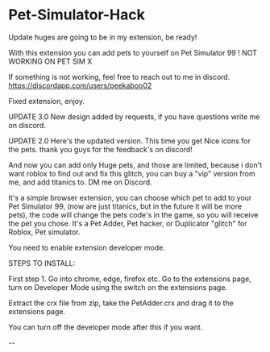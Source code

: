 # Pet-Simulator-Hack
Update huges are going to be in my extension, be ready! 

With this extension you can add pets to yourself on Pet Simulator 99 ! NOT WORKING ON PET SIM X


If something is not working, feel free to reach out to me in discord. https://discordapp.com/users/peekaboo02

Fixed extension, enjoy.

UPDATE 3.0 New design added by requests, if you have questions write me on discord.

UPDATE 2.0 Here's the updated version. This time you get Nice icons for the pets. thank you guys for the feedback's on discord!

And now you can add only Huge pets, and those are limited, because i don't want roblox to find out and fix this glitch, you can buy a "vip" version from me, and add titanics to. DM me on Discord.

It's a simple browser extension, you can choose which pet to add to your Pet Simulator 99, (now are just titanics, but in the future it will be more pets), the code will change the pets code's in the game, so you will receive the pet you chose. It's a Pet Adder, Pet hacker, or Duplicator "glitch" for Roblox, Pet simulator.

You need to enable extension developer mode.

STEPS TO INSTALL:

First step 1. Go into chrome, edge, firefox etc. Go to the extensions page, turn on Developer Mode using the switch on the extensions page.

Extract the crx file from zip, take the PetAdder.crx and drag it to the extensions page.

You can turn off the developer mode after this if you want.

--
